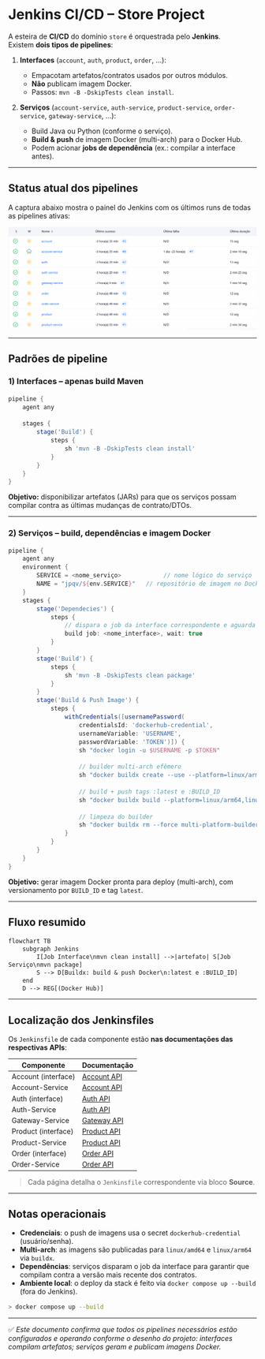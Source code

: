 # Jenkins CI/CD – Store Project

A esteira de **CI/CD** do domínio `store` é orquestrada pelo **Jenkins**.  
Existem **dois tipos de pipelines**:

1) **Interfaces** (`account`, `auth`, `product`, `order`, …):  
   - Empacotam artefatos/contratos usados por outros módulos.  
   - **Não** publicam imagem Docker.  
   - Passos: `mvn -B -DskipTests clean install`.

2) **Serviços** (`account-service`, `auth-service`, `product-service`, `order-service`, `gateway-service`, …):  
   - Build Java ou Python (conforme o serviço).  
   - **Build & push** de imagem Docker (multi-arch) para o Docker Hub.  
   - Podem acionar **jobs de dependência** (ex.: compilar a interface antes).

---

## Status atual dos pipelines

A captura abaixo mostra o painel do Jenkins com os últimos runs de todas as pipelines ativas:

![Jenkins Pipelines](../img/Jenkins.png)

---

## Padrões de pipeline

### 1) Interfaces – apenas build Maven

```groovy
pipeline {
    agent any

    stages {
        stage('Build') {
            steps {
                sh 'mvn -B -DskipTests clean install'
            }
        }
    }
}
```

**Objetivo:** disponibilizar artefatos (JARs) para que os serviços possam compilar contra as últimas mudanças de contrato/DTOs.

---

### 2) Serviços – build, dependências e imagem Docker

```groovy
pipeline {
    agent any
    environment {
        SERVICE = <nome_serviço>            // nome lógico do serviço
        NAME = "jpqv/${env.SERVICE}"   // repositório de imagem no Docker Hub
    }
    stages {
        stage('Dependecies') {
            steps {
                // dispara o job da interface correspondente e aguarda concluir
                build job: <nome_interface>, wait: true
            }
        }
        stage('Build') { 
            steps {
                sh 'mvn -B -DskipTests clean package'
            }
        }      
        stage('Build & Push Image') {
            steps {
                withCredentials([usernamePassword(
                    credentialsId: 'dockerhub-credential',
                    usernameVariable: 'USERNAME',
                    passwordVariable: 'TOKEN')]) {
                    sh "docker login -u $USERNAME -p $TOKEN"

                    // builder multi-arch efêmero
                    sh "docker buildx create --use --platform=linux/arm64,linux/amd64 --node multi-platform-builder-${env.SERVICE} --name multi-platform-builder-${env.SERVICE}"

                    // build + push tags :latest e :BUILD_ID
                    sh "docker buildx build --platform=linux/arm64,linux/amd64 --push --tag ${env.NAME}:latest --tag ${env.NAME}:${env.BUILD_ID} -f DockerFile ."

                    // limpeza do builder
                    sh "docker buildx rm --force multi-platform-builder-${env.SERVICE}"
                }
            }
        }
    }
}
```

**Objetivo:** gerar imagem Docker pronta para deploy (multi-arch), com versionamento por `BUILD_ID` e tag `latest`.

---

## Fluxo resumido

```mermaid
flowchart TB
    subgraph Jenkins
        I[Job Interface\nmvn clean install] -->|artefato| S[Job Serviço\nmvn package]
        S --> D[Buildx: build & push Docker\n:latest e :BUILD_ID]
    end
    D --> REG[(Docker Hub)]
```

---

## Localização dos Jenkinsfiles

Os `Jenkinsfile` de cada componente estão **nas documentações das respectivas APIs**:

| Componente         | Documentação                                       |
|--------------------|----------------------------------------------------|
| Account (interface)| [Account API](../accountapi/main.md)               |
| Account-Service    | [Account API](../accountapi/main.md)       |
| Auth (interface)   | [Auth API](../authapi/main.md)                     |
| Auth-Service       | [Auth API](../authapi/main.md)             |
| Gateway-Service    | [Gateway API](../gatewayapi/main.md)               |
| Product (interface)| [Product API](../productapi/main.md)               |
| Product-Service    | [Product API](../productapi/main.md)       |
| Order (interface)  | [Order API](../orderapi/main.md)                   |
| Order-Service      | [Order API](../orderapi/main.md)           |

> Cada página detalha o `Jenkinsfile` correspondente via bloco **Source**.

---

## Notas operacionais

- **Credenciais**: o push de imagens usa o secret `dockerhub-credential` (usuário/senha).  
- **Multi-arch**: as imagens são publicadas para `linux/amd64` e `linux/arm64` via `buildx`.  
- **Dependências**: serviços disparam o job da interface para garantir que compilam contra a versão mais recente dos contratos.  
- **Ambiente local**: o deploy da stack é feito via `docker compose up --build` (fora do Jenkins).

```bash
> docker compose up --build
```

---

✅ *Este documento confirma que todos os pipelines necessários estão configurados e operando conforme o desenho do projeto: interfaces compilam artefatos; serviços geram e publicam imagens Docker.*
